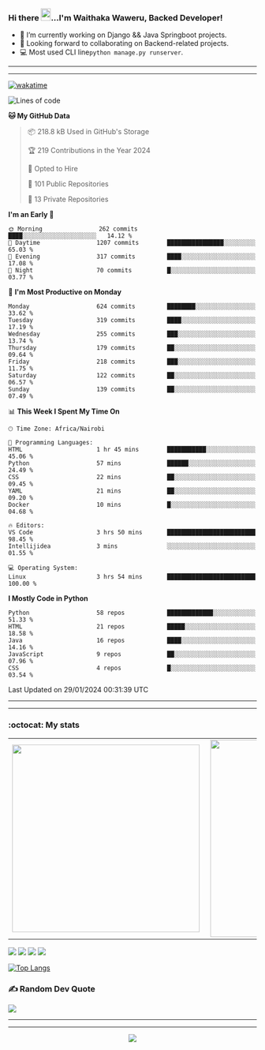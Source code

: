 ### Hi there <img src="https://user-images.githubusercontent.com/61727167/114547962-cecc6b80-9c67-11eb-9697-b1c5a8c8ff46.gif" height="25px" width="20px">...I'm Waithaka Waweru, Backed Developer!

- 🔭 I’m currently working on Django && Java Springboot projects.
- 👯 Looking forward to collaborating on Backend-related projects.
- :computer: Most used CLI line`python manage.py runserver`.
<!-- - ⚡ Fun fact: I play video games and I love watching Football *(Premier League)* && Formula 1 *(Redbull Racing)*.
 -->

<!--
- 🤔 I’m looking for help with Android Dev...
- 🌱 I’m currently learning [ReactJS](https://reactjs.org/).
-->

---
---
[![wakatime](https://wakatime.com/badge/user/bebc43a1-1078-45b8-b266-cd9a9119fb66.svg)](https://wakatime.com/@bebc43a1-1078-45b8-b266-cd9a9119fb66)
<!--START_SECTION:waka-->
![Lines of code](https://img.shields.io/badge/From%20Hello%20World%20I%27ve%20Written-1.7%20million%20lines%20of%20code-blue)

**🐱 My GitHub Data** 

> 📦 218.8 kB Used in GitHub's Storage 
 > 
> 🏆 219 Contributions in the Year 2024
 > 
> 💼 Opted to Hire
 > 
> 📜 101 Public Repositories 
 > 
> 🔑 13 Private Repositories 
 > 
**I'm an Early 🐤** 

```text
🌞 Morning                262 commits         ████░░░░░░░░░░░░░░░░░░░░░   14.12 % 
🌆 Daytime                1207 commits        ████████████████░░░░░░░░░   65.03 % 
🌃 Evening                317 commits         ████░░░░░░░░░░░░░░░░░░░░░   17.08 % 
🌙 Night                  70 commits          █░░░░░░░░░░░░░░░░░░░░░░░░   03.77 % 
```
📅 **I'm Most Productive on Monday** 

```text
Monday                   624 commits         ████████░░░░░░░░░░░░░░░░░   33.62 % 
Tuesday                  319 commits         ████░░░░░░░░░░░░░░░░░░░░░   17.19 % 
Wednesday                255 commits         ███░░░░░░░░░░░░░░░░░░░░░░   13.74 % 
Thursday                 179 commits         ██░░░░░░░░░░░░░░░░░░░░░░░   09.64 % 
Friday                   218 commits         ███░░░░░░░░░░░░░░░░░░░░░░   11.75 % 
Saturday                 122 commits         ██░░░░░░░░░░░░░░░░░░░░░░░   06.57 % 
Sunday                   139 commits         ██░░░░░░░░░░░░░░░░░░░░░░░   07.49 % 
```


📊 **This Week I Spent My Time On** 

```text
🕑︎ Time Zone: Africa/Nairobi

💬 Programming Languages: 
HTML                     1 hr 45 mins        ███████████░░░░░░░░░░░░░░   45.06 % 
Python                   57 mins             ██████░░░░░░░░░░░░░░░░░░░   24.49 % 
CSS                      22 mins             ██░░░░░░░░░░░░░░░░░░░░░░░   09.45 % 
YAML                     21 mins             ██░░░░░░░░░░░░░░░░░░░░░░░   09.20 % 
Docker                   10 mins             █░░░░░░░░░░░░░░░░░░░░░░░░   04.68 % 

🔥 Editors: 
VS Code                  3 hrs 50 mins       █████████████████████████   98.45 % 
Intellijidea             3 mins              ░░░░░░░░░░░░░░░░░░░░░░░░░   01.55 % 

💻 Operating System: 
Linux                    3 hrs 54 mins       █████████████████████████   100.00 % 
```

**I Mostly Code in Python** 

```text
Python                   58 repos            █████████████░░░░░░░░░░░░   51.33 % 
HTML                     21 repos            █████░░░░░░░░░░░░░░░░░░░░   18.58 % 
Java                     16 repos            ████░░░░░░░░░░░░░░░░░░░░░   14.16 % 
JavaScript               9 repos             ██░░░░░░░░░░░░░░░░░░░░░░░   07.96 % 
CSS                      4 repos             █░░░░░░░░░░░░░░░░░░░░░░░░   03.54 % 
```




 Last Updated on 29/01/2024 00:31:39 UTC
<!--END_SECTION:waka-->


<!--
### Connect With Me:


<a href="https://twitter.com/itsweshy" target="_blank">
<img src=https://img.shields.io/badge/twitter-%2300acee.svg?&style=for-the-badge&logo=twitter&logoColor=white alt=twitter style="margin-bottom: 5px;" />
</a>
<a href="https://dev.to/itsweshy" target="_blank">
<img src=https://img.shields.io/badge/dev.to-%2308090A.svg?&style=for-the-badge&logo=dev.to&logoColor=white alt=devto style="margin-bottom: 5px;" />
</a>
<a href="https://linkedin.com/in/waithaka-waweru" target="_blank">
<img src=https://img.shields.io/badge/linkedin-%231E77B5.svg?&style=for-the-badge&logo=linkedin&logoColor=white alt=linkedin style="margin-bottom: 5px;" />
</a> 
-->

---
---

<!-- ## My Github Stats -->
<!-- <img src="https://github-readme-stats.vercel.app/api?username=weshy007&&show_icons=true&count_private=true&theme=radical"/><img src="https://github-readme-streak-stats.herokuapp.com/?user=weshy007&theme=radical"/>

<div align="center">
<img src="https://komarev.com/ghpvc/?username=weshy007&&style=flat-square" align="center" />
</div>  -->

### :octocat: My stats
  <table>
  <tr>
      <td><img width="380px" align="left" src="https://github-readme-stats.vercel.app/api?username=weshy007&show_icons=true&count_private=true&include_all_commits=true&theme=tokyonight"/></td>
    <td><img width="400px" align="right" src="https://github-readme-streak-stats.herokuapp.com/?user=weshy007&show_icons=true&locale=en&layout=compact&theme=tokyonight"/></td>
  
  </tr>   
</table>

![](https://raw.githubusercontent.com/weshy007/github-stats/master/generated/overview.svg#gh-dark-mode-only)
![](https://raw.githubusercontent.com/weshy007/github-stats/master/generated/overview.svg#gh-light-mode-only)
![](https://raw.githubusercontent.com/weshy007/github-stats/master/generated/languages.svg#gh-dark-mode-only)
![](https://raw.githubusercontent.com/weshy007/github-stats/master/generated/languages.svg#gh-light-mode-only)

  
[![Top Langs](https://github-readme-stats.vercel.app/api/top-langs/?username=weshy007&layout=compact&theme=tokyonight&langs_count=10)](https://github.com/weshy007/github-readme-stats)


### ✍️ Random Dev Quote
![](https://quotes-github-readme.vercel.app/api?type=horizontal&theme=tokyonight&layout=compact)

---
---

<!-- <a href="https://github.com/weshy007/github-readme-activity-graph"><img alt="Activity graph" width = "900" height = "300" src="https://activity-graph.herokuapp.com/graph?username=weshy007&bg_color=1F222E&theme=material-palenight&line=D9E650&point=FFFFFF&hide_border=true" align = "left" />
</a> -->

<div align="center">
<img src="https://komarev.com/ghpvc/?username=weshy007&&style=flat-square" align="center" />
</div> 
